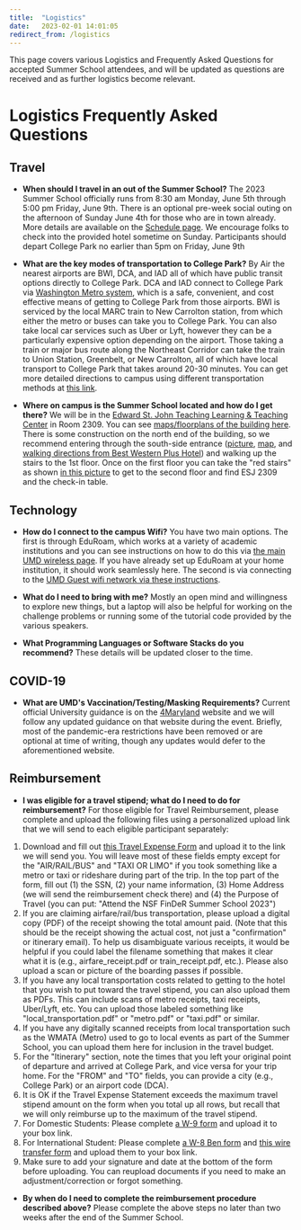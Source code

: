 ```yaml
---
title:  "Logistics"
date:   2023-02-01 14:01:05
redirect_from: /logistics
---
```


This page covers various Logistics and Frequently Asked Questions for accepted Summer School attendees, and will be updated as questions are received and as further logistics become relevant.

# Logistics Frequently Asked Questions


## Travel
* **When should I travel in an out of the Summer School?** The 2023 Summer School officially runs from 8:30 am Monday, June 5th through 5:00 pm Friday, June 9th. There is an optional pre-week social outing on the afternoon of Sunday June 4th for those who are in town already. More details are available on the [Schedule page](../schedule). We encourage folks to check into the provided hotel sometime on Sunday. Participants should depart College Park no earlier than 5pm on Friday, June 9th

* **What are the key modes of transportation to College Park?** By Air the nearest airports are BWI, DCA, and IAD all of which have public transit options directly to College Park. DCA and IAD connect to College Park via [Washington Metro system](https://www.wmata.com/rider-guide/airport-and-rail/), which is a safe, convenient, and cost effective means of getting to College Park from those airports. BWI is serviced by the local MARC train to New Carrolton station, from which either the metro or buses can take you to College Park. You can also take local car services such as Uber or Lyft, however they can be a particularly expensive option depending on the airport. Those taking a train or major bus route along the Northeast Corridor can take the train to Union Station, Greenbelt, or New Carrolton, all of which have local transport to College Park that takes around 20-30 minutes. You can get more detailed directions to campus using different transportation methods at [this link](https://cscamm.umd.edu/drupal/about-us/visitors-guide/directions/campus-airports.html).

* **Where on campus is the Summer School located and how do I get there?** We will be in the [Edward St. John Teaching Learning & Teaching Center](https://esj.umd.edu/) in Room 2309. You can see [maps/floorplans of the building here](https://esj.umd.edu/main-navigation/spaces/building-maps). There is some construction on the north end of the building, so we recommend entering through the south-side entrance ([picture](https://esj.umd.edu/sites/default/files/styles/large/public/inline-images/llxLuRa4esrnYSAFT2b3qn4XFMBFkh5YpO9rlp68pTI5ZDANev.jpg?itok=YUn0rH3d), [map](https://www.google.com/maps/@38.986743,-76.941666,19.83z), and [walking directions from Best Western Plus Hotel](https://www.google.com/maps/dir/Best+Western+Plus+College+Park+Hotel,+Baltimore+Avenue,+College+Park,+MD/38.9866586,-76.9419047/@38.9892663,-76.9423251,16.07z/data=!4m14!4m13!1m10!1m1!1s0x89b7c6a65a8f68af:0xccb34cf1801efba1!2m2!1d-76.932157!2d38.9939598!3m4!1m2!1d-76.9381421!2d38.9868507!3s0x89b7c6bcd87ee653:0x391c59bd3cff6fdd!1m0!3e2?entry=ttu)) and walking up the stairs to the 1st floor. Once on the first floor you can take the "red stairs" as shown [in this picture](https://esj.umd.edu/sites/default/files/inline-images/ugA04dyA8ZpqSHupJaSctYGfYEi7fxN3GNfitZPWPTyjAFw81I.jpg) to get to the second floor and find ESJ 2309 and the check-in table.

## Technology
* **How do I connect to the campus Wifi?** You have two main options. The first is through EduRoam, which works at a variety of academic institutions and you can see instructions on how to do this via [the main UMD wireless page](https://connect.umd.edu/). If you have already set up EduRoam at your home institution, it should work seamlessly here. The second is via connecting to the [UMD Guest wifi network via these instructions](https://itsupport.umd.edu/itsupport?id=kb_article&sysparm_article=KB0012824&sys_kb_id=362f93681b93cd90642d5287624bcb2b&spa=1).

* **What do I need to bring with me?** Mostly an open mind and willingness to explore new things, but a laptop will also be helpful for working on the challenge problems or running some of the tutorial code provided by the various speakers.

* **What Programming Languages or Software Stacks do you recommend?** These details will be updated closer to the time.

## COVID-19
* **What are UMD's Vaccination/Testing/Masking Requirements?** Current official University guidance is on the [4Maryland](https://umd.edu/4Maryland) website and we will follow any updated guidance on that website during the event. Briefly, most of the pandemic-era restrictions have been removed or are optional at time of writing, though any updates would defer to the aforementioned website.

## Reimbursement
* **I was eligible for a travel stipend; what do I need to do for reimbursement?** For those eligible for Travel Reimbursement, please complete and upload the following files using a personalized upload link that we will send to each eligible participant separately:
1. Download and fill out [this Travel Expense Form](https://clarknet.eng.umd.edu/sites/default/files/documents/Mechanical/docs/travel-expense-statement2016.pdf) and upload it to the link we will send you. You will leave most of these fields empty except for the "AIR/RAIL/BUS" and "TAXI OR LIMO" if you took something like a metro or taxi or rideshare during part of the trip. In the top part of the form, fill out (1) the SSN, (2) your name information, (3) Home Address (we will send the reimbursement check there) and (4) the Purpose of Travel (you can put: "Attend the NSF FinDeR Summer School 2023")
2. If you are claiming airfare/rail/bus transportation, please upload a digital copy (PDF) of the receipt showing the total amount paid. (Note that this should be the receipt showing the actual cost, not just a "confirmation" or itinerary email). To help us disambiguate various receipts, it would be helpful if you could label the filename something that makes it clear what it is (e.g., airfare_receipt.pdf or train_receipt.pdf, etc.). Please also upload a scan or picture of the boarding passes if possible.
3. If you have any local transportation costs related to getting to the hotel that you wish to put toward the travel stipend, you can also upload them as PDFs. This can include scans of metro receipts, taxi receipts, Uber/Lyft, etc. You can upload those labeled something like "local_transportation.pdf" or "metro.pdf" or "taxi.pdf" or similar.
4. If you have any digitally scanned receipts from local transportation such as the WMATA (Metro) used to go to local events as part of the Summer School, you can upload them here for inclusion in the travel budget.
5. For the "Itinerary" section, note the times that you left your original point of departure and arrived at College Park, and vice versa for your trip home. For the "FROM" and "TO" fields, you can provide a city (e.g., College Park) or an airport code (DCA).
6. It is OK if the Travel Expense Statement exceeds the maximum travel stipend amount on the form when you total up all rows, but recall that we will only reimburse up to the maximum of the travel stipend.
7. For Domestic Students: Please complete [a W-9 form](https://www.irs.gov/pub/irs-pdf/fw9.pdf) and upload it to your box link.
8. For International Student: Please complete [a W-8 Ben form](https://www.irs.gov/pub/irs-pdf/fw8ben.pdf) and [this wire transfer form](https://drive.google.com/file/d/1H1NL-ootC0JSPbZ8U9FaIyYbJ9GL891F/view?usp=sharing) and upload them to your box link.
9. Make sure to add your signature and date at the bottom of the form before uploading. You can reupload documents if you need to make an adjustment/correction or forgot something.

* **By when do I need to complete the reimbursement procedure described above?** Please complete the above steps no later than two weeks after the end of the Summer School.
